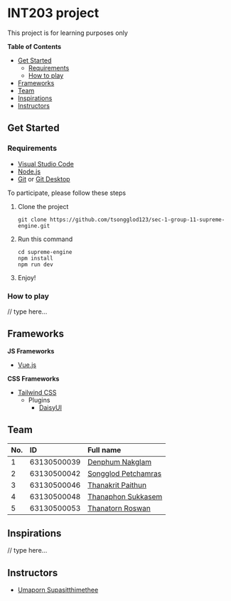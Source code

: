 # INT203 project
This project is for learning purposes only

**Table of Contents**
  - [Get Started](#get-started)
    - [Requirements](#requirements)
    - [How to play](#how-to-play)
  - [Frameworks](#frameworks)
  - [Team](#team)
  - [Inspirations](#inspirations)
  - [Instructors](#instructors)

## Get Started
### Requirements
- [Visual Studio Code](https://code.visualstudio.com/)
- [Node.js](https://nodejs.org/en/download/)
- [Git](https://git-scm.com/downloads) or [Git Desktop](https://desktop.github.com/)

To participate, please follow these steps
1. Clone the project
   ```
   git clone https://github.com/tsongglod123/sec-1-group-11-supreme-engine.git
   ```
2. Run this command
   ```
   cd supreme-engine
   npm install
   npm run dev
   ```
3. Enjoy!

### How to play
// type here...
## Frameworks
**JS Frameworks**
- [Vue.js](https://vuejs.org/guide/introduction.html)

**CSS Frameworks**
- [Tailwind CSS](https://tailwindcss.com/docs/installation)
  - Plugins
    - [DaisyUI](https://daisyui.com/docs/install/)

## Team
| No.  | ID          | Full name                                              |
| :--- | :---------- | :----------------------------------------------------- |
| 1    | 63130500039 | [Denphum Nakglam](https://github.com/NikLaz101)        |
| 2    | 63130500042 | [Songglod Petchamras](https://github.com/tsongglod123) |
| 3    | 63130500046 | [Thanakrit Paithun](https://github.com/63130500046)    |
| 4    | 63130500048 | [Thanaphon Sukkasem](https://github.com/hunnymc)       |
| 5    | 63130500053 | [Thanatorn Roswan](https://github.com/bombenten)       |

## Inspirations
// type here...

## Instructors
- [Umaporn Supasitthimethee](https://github.com/umaporn-sup)
